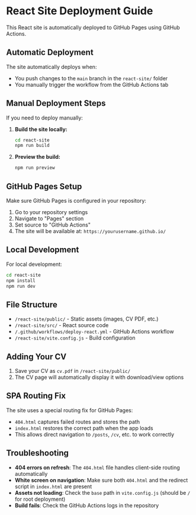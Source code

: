 # React Site Deployment Guide

This React site is automatically deployed to GitHub Pages using GitHub Actions.

## Automatic Deployment

The site automatically deploys when:
- You push changes to the `main` branch in the `react-site/` folder
- You manually trigger the workflow from the GitHub Actions tab

## Manual Deployment Steps

If you need to deploy manually:

1. **Build the site locally:**
   ```bash
   cd react-site
   npm run build
   ```

2. **Preview the build:**
   ```bash
   npm run preview
   ```

## GitHub Pages Setup

Make sure GitHub Pages is configured in your repository:

1. Go to your repository settings
2. Navigate to "Pages" section
3. Set source to "GitHub Actions"
4. The site will be available at: `https://yourusername.github.io/`

## Local Development

For local development:
```bash
cd react-site
npm install
npm run dev
```

## File Structure

- `/react-site/public/` - Static assets (images, CV PDF, etc.)
- `/react-site/src/` - React source code
- `/.github/workflows/deploy-react.yml` - GitHub Actions workflow
- `/react-site/vite.config.js` - Build configuration

## Adding Your CV

1. Save your CV as `cv.pdf` in `/react-site/public/`
2. The CV page will automatically display it with download/view options

## SPA Routing Fix

The site uses a special routing fix for GitHub Pages:
- `404.html` captures failed routes and stores the path
- `index.html` restores the correct path when the app loads
- This allows direct navigation to `/posts`, `/cv`, etc. to work correctly

## Troubleshooting

- **404 errors on refresh**: The `404.html` file handles client-side routing automatically
- **White screen on navigation**: Make sure both `404.html` and the redirect script in `index.html` are present
- **Assets not loading**: Check the `base` path in `vite.config.js` (should be `/` for root deployment)
- **Build fails**: Check the GitHub Actions logs in the repository
